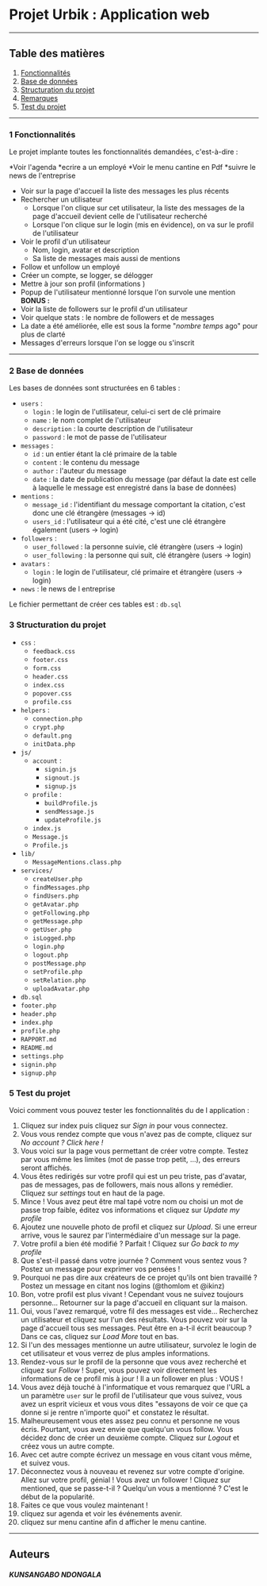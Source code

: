 # Projet Urbik : Application web

---

## Table des matières

1. [Fonctionnalités](#fonctions)
2. [Base de données](#base)
3. [Structuration du projet](#structuration)
4. [Remarques](#remarques)
5. [Test du projet](#test)

---

### <a name="fonctions">1 Fonctionnalités</a>

Le projet implante toutes les fonctionnalités demandées, c'est-à-dire :

*Voir l'agenda
*ecrire a un employé
*Voir le menu cantine en Pdf
*suivre le news de l'entreprise
* Voir sur la page d'accueil la liste des messages les plus récents
* Rechercher un utilisateur
  * Lorsque l'on clique sur cet utilisateur, la liste des messages de la page d'accueil devient celle de l'utilisateur recherché
  * Lorsque l'on clique sur le login (mis en évidence), on va sur le profil de l'utilisateur
* Voir le profil d'un utilisateur
  * Nom, login, avatar et description
  * Sa liste de messages mais aussi de mentions
* Follow et unfollow un employé
* Créer un compte, se logger, se délogger
* Mettre à jour son profil (informations )
* Popup de l'utilisateur mentionné lorsque l'on survole une mention
**BONUS :**
* Voir la liste de followers sur le profil d'un utilisateur
* Voir quelque stats : le nombre de followers et de messages
* La date a été améliorée, elle est sous la forme "*nombre* *temps* ago" pour plus de clarté
* Messages d'erreurs lorsque l'on se logge ou s'inscrit
---

### <a name="base">2 Base de données</a>

Les bases de données sont structurées en 6 tables :

* `users` :
  * `login` : le login de l'utilisateur, celui-ci sert de clé primaire
  * `name` : le nom complet de l'utilisateur
  * `description` : la courte description de l'utilisateur
  * `password` : le mot de passe de l'utilisateur
* `messages` :
  * `id` : un entier étant la clé primaire de la table
  * `content` : le contenu du message
  * `author` : l'auteur du message
  * `date` : la date de publication du message (par défaut la date est celle à laquelle le message est enregistré dans la base de données)
* `mentions` :
  * `message_id` : l'identifiant du message comportant la citation, c'est donc une clé étrangère (messages -> id)
  * `users_id` : l'utilisateur qui a été cité, c'est une clé étrangère également (users -> login)
* `followers` :
  * `user_followed` : la personne suivie, clé étrangère (users -> login)
  * `user_following` : la personne qui suit, clé étrangère (users -> login)
* `avatars` :
  * `login` : le login de l'utilisateur, clé primaire et étrangère (users -> login)
* `news` : le news de l entreprise


Le fichier permettant de créer ces tables est : `db.sql`

### <a name="structuration">3 Structuration du projet</a>

* `css` :
  * `feedback.css`
  * `footer.css`
  * `form.css`
  * `header.css`
  * `index.css`
  * `popover.css`
  * `profile.css`
* `helpers` :
  * `connection.php`
  * `crypt.php`
  * `default.png`
  * `initData.php`
* `js/`
  * `account` :
    * `signin.js`
    * `signout.js`
    * `signup.js`
  * `profile` :
    * `buildProfile.js`
    * `sendMessage.js`
    * `updateProfile.js`
  * `index.js`
  * `Message.js`
  * `Profile.js`
* `lib/`
  * `MessageMentions.class.php`
* `services/`
  * `createUser.php`
  * `findMessages.php`
  * `findUsers.php`
  * `getAvatar.php`
  * `getFollowing.php`
  * `getMessage.php`
  * `getUser.php`
  * `isLogged.php`
  * `login.php`
  * `logout.php`
  * `postMessage.php`
  * `setProfile.php`
  * `setRelation.php`
  * `uploadAvatar.php`
* `db.sql`
* `footer.php`
* `header.php`
* `index.php`
* `profile.php`
* `RAPPORT.md`
* `README.md`
* `settings.php`
* `signin.php`
* `signup.php`



### <a name="test">5 Test du projet</a>

Voici comment vous pouvez tester les fonctionnalités du de l application :

1. Cliquez sur index puis cliquez sur *Sign in* pour vous connectez.
2. Vous vous rendez compte que vous n'avez pas de compte, cliquez sur *No account ? Click here !*
3. Vous voici sur la page vous permettant de créer votre compte. Testez par vous même les limites (mot de passe trop petit, ...), des erreurs seront affichés.
4. Vous êtes redirigés sur votre profil qui est un peu triste, pas d'avatar, pas de messages, pas de followers, mais nous allons y remédier. Cliquez sur *settings* tout en haut de la page.
5. Mince ! Vous avez peut être mal tapé votre nom ou choisi un mot de passe trop faible, éditez vos informations et cliquez sur *Update my profile*
6. Ajoutez une nouvelle photo de profil et cliquez sur *Upload*. Si une erreur arrive, vous le saurez par l'intermédiaire d'un message sur la page.
7. Votre profil a bien été modifié ? Parfait ! Cliquez sur *Go back to my profile*
8. Que s'est-il passé dans votre journée ? Comment vous sentez vous ? Postez un message pour exprimer vos pensées !
9. Pourquoi ne pas dire aux créateurs de ce projet qu'ils ont bien travaillé ? Postez un message en citant nos logins (@thomlom et @ikinz)
10. Bon, votre profil est plus vivant ! Cependant vous ne suivez toujours personne... Retourner sur la page d'accueil en cliquant sur la maison.
11. Oui, vous l'avez remarqué, votre fil des messages est vide... Recherchez un utilisateur et cliquez sur l'un des résultats. Vous pouvez voir sur la page d'accueil tous ses messages. Peut être en a-t-il écrit beaucoup ? Dans ce cas, cliquez sur *Load More* tout en bas.
12. Si l'un des messages mentionne un autre utilisateur, survolez le login de cet utilisateur et vous verrez de plus amples informations.
13. Rendez-vous sur le profil de la personne que vous avez recherché et cliquez sur *Follow* ! Super, vous pouvez voir directement les informations de ce profil mis à jour ! Il a un follower en plus : VOUS !
14. Vous avez déjà touché à l'informatique et vous remarquez que l'URL a un paramètre `user` sur le profil de l'utilisateur que vous suivez, vous avez un esprit vicieux et vous vous dites "essayons de voir ce que ça donne si je rentre n'importe quoi" et constatez le résultat.
15. Malheureusement vous etes assez peu connu et personne ne vous écris. Pourtant, vous avez envie que quelqu'un vous follow. Vous décidez donc de créer un deuxième compte. Cliquez sur *Logout* et créez vous un autre compte.
16. Avec cet autre compte écrivez un message en vous citant vous même, et suivez vous.
17. Déconnectez vous à nouveau et revenez sur votre compte d'origine. Allez sur votre profil, génial ! Vous avez un follower ! Cliquez sur mentioned, que se passe-t-il ? Quelqu'un vous a mentionné ? C'est le début de la popularité. 
18. Faites ce que vous voulez maintenant !
19. cliquez sur agenda et voir les événements avenir.
20. cliquez sur menu cantine afin d afficher le menu cantine.


---

## Auteurs
##### KUNSANGABO NDONGALA
